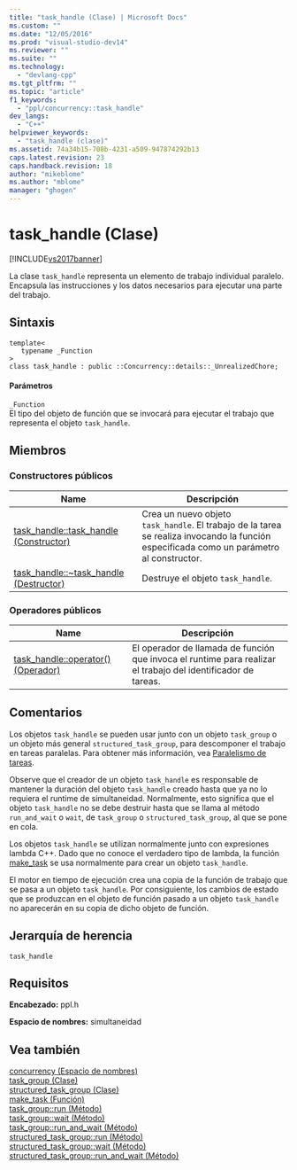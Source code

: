 ```yaml
---
title: "task_handle (Clase) | Microsoft Docs"
ms.custom: ""
ms.date: "12/05/2016"
ms.prod: "visual-studio-dev14"
ms.reviewer: ""
ms.suite: ""
ms.technology: 
  - "devlang-cpp"
ms.tgt_pltfrm: ""
ms.topic: "article"
f1_keywords: 
  - "ppl/concurrency::task_handle"
dev_langs: 
  - "C++"
helpviewer_keywords: 
  - "task_handle (clase)"
ms.assetid: 74a34b15-708b-4231-a509-947874292b13
caps.latest.revision: 23
caps.handback.revision: 18
author: "mikeblome"
ms.author: "mblome"
manager: "ghogen"
---
```

# task_handle (Clase)
[!INCLUDE[vs2017banner](../../../assembler/inline/includes/vs2017banner.md)]

La clase `task_handle` representa un elemento de trabajo individual paralelo.  Encapsula las instrucciones y los datos necesarios para ejecutar una parte del trabajo.  
  
## Sintaxis  
  
```  
template<  
   typename _Function  
>  
class task_handle : public ::Concurrency::details::_UnrealizedChore;  
```  
  
#### Parámetros  
 `_Function`  
 El tipo del objeto de función que se invocará para ejecutar el trabajo que representa el objeto `task_handle`.  
  
## Miembros  
  
### Constructores públicos  
  
|Name|Descripción|  
|----------|-----------------|  
|[task\_handle::task\_handle \(Constructor\)](../Topic/task_handle::task_handle%20Constructor.md)|Crea un nuevo objeto `task_handle`.  El trabajo de la tarea se realiza invocando la función especificada como un parámetro al constructor.|  
|[task\_handle::~task\_handle \(Destructor\)](../Topic/task_handle::~task_handle%20Destructor.md)|Destruye el objeto `task_handle`.|  
  
### Operadores públicos  
  
|Name|Descripción|  
|----------|-----------------|  
|[task\_handle::operator\(\) \(Operador\)](../Topic/task_handle::operator\(\)%20Operator.md)|El operador de llamada de función que invoca el runtime para realizar el trabajo del identificador de tareas.|  
  
## Comentarios  
 Los objetos `task_handle` se pueden usar junto con un objeto `task_group` o un objeto más general `structured_task_group`, para descomponer el trabajo en tareas paralelas.  Para obtener más información, vea [Paralelismo de tareas](../../../parallel/concrt/task-parallelism-concurrency-runtime.md).  
  
 Observe que el creador de un objeto `task_handle` es responsable de mantener la duración del objeto `task_handle` creado hasta que ya no lo requiera el runtime de simultaneidad.  Normalmente, esto significa que el objeto `task_handle` no se debe destruir hasta que se llama al método `run_and_wait` o `wait`, de `task_group` o `structured_task_group`, al que se pone en cola.  
  
 Los objetos `task_handle` se utilizan normalmente junto con expresiones lambda C\+\+.  Dado que no conoce el verdadero tipo de lambda, la función [make\_task](../Topic/make_task%20Function.md) se usa normalmente para crear un objeto `task_handle`.  
  
 El motor en tiempo de ejecución crea una copia de la función de trabajo que se pasa a un objeto `task_handle`.  Por consiguiente, los cambios de estado que se produzcan en el objeto de función pasado a un objeto `task_handle` no aparecerán en su copia de dicho objeto de función.  
  
## Jerarquía de herencia  
 `task_handle`  
  
## Requisitos  
 **Encabezado:** ppl.h  
  
 **Espacio de nombres:** simultaneidad  
  
## Vea también  
 [concurrency \(Espacio de nombres\)](../../../parallel/concrt/reference/concurrency-namespace.md)   
 [task\_group \(Clase\)](../Topic/task_group%20Class.md)   
 [structured\_task\_group \(Clase\)](../../../parallel/concrt/reference/structured-task-group-class.md)   
 [make\_task \(Función\)](../Topic/make_task%20Function.md)   
 [task\_group::run \(Método\)](../Topic/task_group::run%20Method.md)   
 [task\_group::wait \(Método\)](../Topic/task_group::wait%20Method.md)   
 [task\_group::run\_and\_wait \(Método\)](../Topic/task_group::run_and_wait%20Method.md)   
 [structured\_task\_group::run \(Método\)](../Topic/structured_task_group::run%20Method.md)   
 [structured\_task\_group::wait \(Método\)](../Topic/structured_task_group::wait%20Method.md)   
 [structured\_task\_group::run\_and\_wait \(Método\)](../Topic/structured_task_group::run_and_wait%20Method.md)